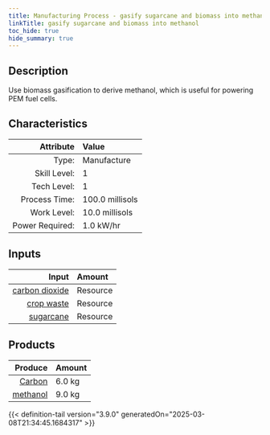 ```yaml
---
title: Manufacturing Process - gasify sugarcane and biomass into methanol
linkTitle: gasify sugarcane and biomass into methanol
toc_hide: true
hide_summary: true
---
```

<!-- This is generated by the MarsSim HelpGenertor, do not edit. -->

## Description
Use biomass gasification to derive methanol, which is useful for powering PEM fuel cells.

## Characteristics

| Attribute      | Value |
|--------:|:------|
|Type:|Manufacture|
|Skill Level:|1|
|Tech Level:|1|
|Process Time:|100.0 millisols|
|Work Level:|10.0 millisols|
|Power Required:|1.0 kW/hr|

## Inputs

| Input      | Amount |
|--------:|:------|
|[carbon dioxide](/docs/definitions/resource/carbon-dioxide)|Resource|5.0 kg|
|[crop waste](/docs/definitions/resource/crop-waste)|Resource|5.0 kg|
|[sugarcane](/docs/definitions/resource/sugarcane)|Resource|5.0 kg|

## Products


| Produce      | Amount |
|--------:|:------|
|[Carbon](/docs/definitions/resource/carbon)|6.0 kg|
|[methanol](/docs/definitions/resource/methanol)|9.0 kg|



{{< definition-tail version="3.9.0" generatedOn="2025-03-08T21:34:45.1684317" >}}



